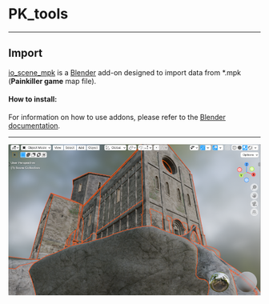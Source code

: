 # PK_tools
------------
## Import
[io_scene_mpk](https://github.com/max-ego/PK_tools/releases/download/PK_tools/io_scene_mpk.zip "io_scene_mpk") is a [Blender](https://www.blender.org/ "Blender") add-on designed to import data from *.mpk (**Painkiller game** map file).
#### How to install:
For information on how to use addons, please refer to the [Blender documentation](https://docs.blender.org/manual/en/latest/editors/preferences/addons.html "Blender documentation").

------------
![C5L3_Monastery](misc/5x03_Monastery.png "C5L3_Monastery")
